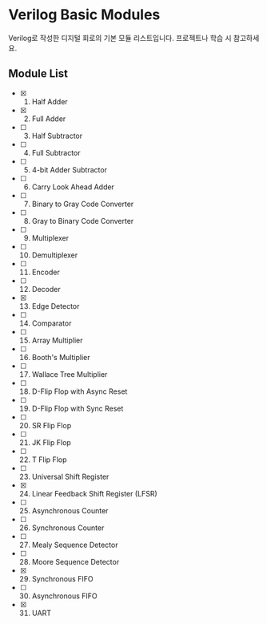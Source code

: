 # Verilog Basic Modules
Verilog로 작성한 디지털 회로의 기본 모듈 리스트입니다. 프로젝트나 학습 시 참고하세요.

## Module List
- [x] 1. Half Adder
- [x] 2. Full Adder
- [ ] 3. Half Subtractor
- [ ] 4. Full Subtractor
- [ ] 5. 4-bit Adder Subtractor
- [ ] 6. Carry Look Ahead Adder
- [ ] 7. Binary to Gray Code Converter
- [ ] 8. Gray to Binary Code Converter
- [ ] 9. Multiplexer
- [ ] 10. Demultiplexer
- [ ] 11. Encoder
- [ ] 12. Decoder
- [x] 13. Edge Detector
- [ ] 14. Comparator
- [ ] 15. Array Multiplier
- [ ] 16. Booth's Multiplier
- [ ] 17. Wallace Tree Multiplier
- [ ] 18. D-Flip Flop with Async Reset
- [ ] 19. D-Flip Flop with Sync Reset
- [ ] 20. SR Flip Flop
- [ ] 21. JK Flip Flop
- [ ] 22. T Flip Flop
- [ ] 23. Universal Shift Register
- [x] 24. Linear Feedback Shift Register (LFSR)
- [ ] 25. Asynchronous Counter
- [ ] 26. Synchronous Counter
- [ ] 27. Mealy Sequence Detector
- [ ] 28. Moore Sequence Detector
- [x] 29. Synchronous FIFO
- [ ] 30. Asynchronous FIFO
- [x] 31. UART
